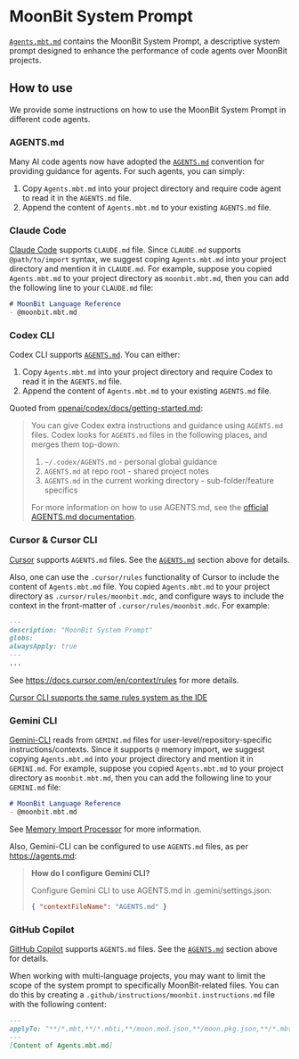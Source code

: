 # MoonBit System Prompt

[`Agents.mbt.md`](./Agents.mbt.md) contains the MoonBit System Prompt, a
descriptive system prompt designed to enhance the performance of code agents
over MoonBit projects.

## How to use

We provide some instructions on how to use the MoonBit System Prompt in
different code agents.

### AGENTS.md

Many AI code agents now have adopted the [`AGENTS.md`](https://agents.md)
convention for providing guidance for agents. For such agents, you can simply:

1. Copy `Agents.mbt.md` into your project directory and require code agent to
   read it in the `AGENTS.md` file.
2. Append the content of `Agents.mbt.md` to your existing `AGENTS.md` file.

### Claude Code

[Claude Code](https://www.anthropic.com/claude-code) supports `CLAUDE.md` file.
Since `CLAUDE.md` supports `@path/to/import` syntax, we suggest coping
`Agents.mbt.md` into your project directory and mention it in `CLAUDE.md`. For
example, suppose you copied `Agents.mbt.md` to your project directory as
`moonbit.mbt.md`, then you can add the following line to your `CLAUDE.md` file:

```markdown
# MoonBit Language Reference
- @moonbit.mbt.md
```

### Codex CLI

Codex CLI supports [`AGENTS.md`](https://agents.md). You can either:

1. Copy `Agents.mbt.md` into your project directory and require Codex to read it
   in the `AGENTS.md` file.
2. Append the content of `Agents.mbt.md` to your existing `AGENTS.md` file.

Quoted from [openai/codex/docs/getting-started.md](https://github.com/openai/codex/blob/main/docs/getting-started.md#memory-with-agentsmd):

> You can give Codex extra instructions and guidance using `AGENTS.md` files.
> Codex looks for `AGENTS.md` files in the following places, and merges them
> top-down:
>
> 1. `~/.codex/AGENTS.md` - personal global guidance
> 2. `AGENTS.md` at repo root - shared project notes
> 3. `AGENTS.md` in the current working directory - sub-folder/feature specifics
>
> For more information on how to use AGENTS.md, see the [official AGENTS.md
> documentation](https://agents.md/).

### Cursor & Cursor CLI

[Cursor](https://cursor.com/) supports `AGENTS.md` files. See the
[`AGENTS.md`](#agentsmd) section above for details.

Also, one can use the `.cursor/rules` functionality of Cursor to include the
content of `Agents.mbt.md` file. You copied `Agents.mbt.md` to your project
directory as `.cursor/rules/moonbit.mdc`, and configure ways to include the
context in the front-matter of `.cursor/rules/moonbit.mdc`. For example:

```markdown
---
description: "MoonBit System Prompt"
globs:
alwaysApply: true
---
...
```

See <https://docs.cursor.com/en/context/rules> for more details.

[Cursor CLI supports the same rules system as the IDE](https://docs.cursor.com/en/cli/using#rules)

### Gemini CLI

[Gemini-CLI](https://github.com/google-gemini/gemini-cli) reads from `GEMINI.md`
files for user-level/repository-specific instructions/contexts. Since
it supports `@` memory import, we suggest copying `Agents.mbt.md` into your
project directory and mention it in `GEMINI.md`. For example, suppose you
copied `Agents.mbt.md` to your project directory as `moonbit.mbt.md`, then you
can add the following line to your `GEMINI.md` file:

```markdown
# MoonBit Language Reference
- @moonbit.mbt.md
```

See [Memory Import Processor](https://github.com/google-gemini/gemini-cli/blob/1634d5fcca29e7c64d37f99e17e42d303e12062d/docs/core/memport.md) for more information.

Also, Gemini-CLI can be configured to use `AGENTS.md` files, as per
<https://agents.md>:

> **How do I configure Gemini CLI?**
>
> Configure Gemini CLI to use AGENTS.md in .gemini/settings.json:
>
> ```json
> { "contextFileName": "AGENTS.md" }
> ```

### GitHub Copilot

[GitHub Copilot](https://github.com/features/copilot) supports `AGENTS.md`
files. See the [`AGENTS.md`](#agentsmd) section above for details.

When working with multi-language projects, you may want to limit the scope
of the system prompt to specifically MoonBit-related files. You can do this by
creating a `.github/instructions/moonbit.instructions.md` file with the
following content:

```markdown
---
applyTo: "**/*.mbt,**/*.mbti,**/moon.mod.json,**/moon.pkg.json,**/*.mbt.md"
---
[Content of Agents.mbt.md]
```
